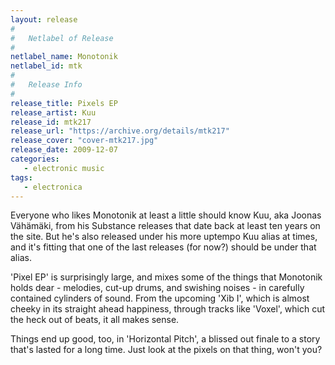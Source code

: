 ```yaml
---
layout: release
#
#   Netlabel of Release
#
netlabel_name: Monotonik
netlabel_id: mtk
#
#   Release Info
#
release_title: Pixels EP
release_artist: Kuu
release_id: mtk217
release_url: "https://archive.org/details/mtk217"
release_cover: "cover-mtk217.jpg"
release_date: 2009-12-07
categories:
   - electronic music
tags:
   - electronica
---
```

Everyone who likes Monotonik at least a little should know Kuu, aka Joonas Vähämäki, from his Substance releases that date back at least ten years on the site. But he's also released under his more uptempo Kuu alias at times, and it's fitting that one of the last releases (for now?) should be under that alias.

'Pixel EP' is surprisingly large, and mixes some of the things that Monotonik holds dear - melodies, cut-up drums, and swishing noises - in carefully contained cylinders of sound. From the upcoming 'Xib I', which is almost cheeky in its straight ahead happiness, through tracks like 'Voxel', which cut the heck out of beats, it all makes sense.

Things end up good, too, in 'Horizontal Pitch', a blissed out finale to a story that's lasted for a long time. Just look at the pixels on that thing, won't you?